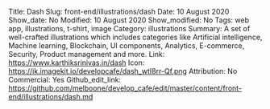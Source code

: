 Title: Dash
Slug: front-end/illustrations/dash
Date: 10 August 2020
Show_date: No
Modified: 10 August 2020
Show_modified: No
Tags: web app, illustrations, t-shirt, image
Category: illustrations
Summary: A set of well-crafted illustrations which includes categories like Artificial intelligence, Machine learning, Blockchain, UI components, Analytics, E-commerce, Security, Product management and more.
Link: https://www.karthiksrinivas.in/dash
Icon: https://ik.imagekit.io/developcafe/dash_wtI8rr-Qf.png
Attribution: No
Commercial: Yes
Github_edit_link: https://github.com/melboone/develop_cafe/edit/master/content/front-end/illustrations/dash.md
